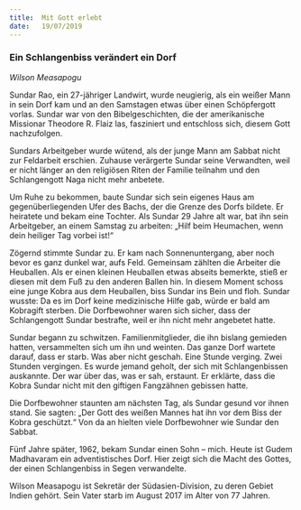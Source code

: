 ```yaml
---
title:  Mit Gott erlebt
date:   19/07/2019
---
```


### Ein Schlangenbiss verändert ein Dorf

_Wilson Measapogu_

Sundar Rao, ein 27-jähriger Landwirt, wurde neugierig, als ein weißer Mann in sein Dorf kam und an den Samstagen etwas über einen Schöpfergott vorlas. Sundar war von den Bibelgeschichten, die der amerikanische Missionar Theodore R. Flaiz las, fasziniert und entschloss sich, diesem Gott nachzufolgen.

Sundars Arbeitgeber wurde wütend, als der junge Mann am Sabbat nicht zur Feldarbeit erschien. Zuhause verärgerte Sundar seine Verwandten, weil er nicht länger an den religiösen Riten der Familie teilnahm und den Schlangengott Naga nicht mehr anbetete.

Um Ruhe zu bekommen, baute Sundar sich sein eigenes Haus am gegenüberliegenden Ufer des Bachs, der die Grenze des Dorfs bildete. Er heiratete und bekam eine Tochter. Als Sundar 29 Jahre alt war, bat ihn sein Arbeitgeber, an einem Samstag zu arbeiten: „Hilf beim Heumachen, wenn dein heiliger Tag vorbei ist!“

Zögernd stimmte Sundar zu. Er kam nach Sonnenuntergang, aber noch bevor es ganz dunkel war, aufs Feld. Gemeinsam zählten die Arbeiter die Heuballen. Als er einen kleinen Heuballen etwas abseits bemerkte, stieß er diesen mit dem Fuß zu den anderen Ballen hin. In diesem Moment schoss eine junge Kobra aus dem Heuballen, biss Sundar ins Bein und floh. Sundar wusste: Da es im Dorf keine medizinische Hilfe gab, würde er bald am Kobragift sterben. Die Dorfbewohner waren sich sicher, dass der Schlangengott Sundar bestrafte, weil er ihn nicht mehr angebetet hatte.

Sundar begann zu schwitzen. Familienmitglieder, die ihn bislang gemieden hatten, versammelten sich um ihn und weinten. Das ganze Dorf wartete darauf, dass er starb. Was aber nicht geschah. Eine Stunde verging. Zwei Stunden vergingen. Es wurde jemand geholt, der sich mit Schlangenbissen auskannte. Der war über das, was er sah, erstaunt. Er erklärte, dass die Kobra Sundar nicht mit den giftigen Fangzähnen gebissen hatte.

Die Dorfbewohner staunten am nächsten Tag, als Sundar gesund vor ihnen stand. Sie sagten: „Der Gott des weißen Mannes hat ihn vor dem Biss der Kobra geschützt.“ Von da an hielten viele Dorfbewohner wie Sundar den Sabbat.

Fünf Jahre später, 1962, bekam Sundar einen Sohn – mich. Heute ist Gudem Madhavaram ein adventistisches Dorf. Hier zeigt sich die Macht des Gottes, der einen Schlangenbiss in Segen verwandelte.

Wilson Measapogu ist Sekretär der Südasien-Division, zu deren Gebiet Indien gehört. Sein Vater starb im August 2017 im Alter von 77 Jahren.
